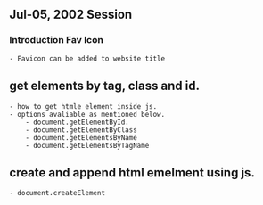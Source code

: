 ## Jul-05, 2002 Session

### Introduction Fav Icon
    - Favicon can be added to website title 

## get elements by tag, class and id.
    - how to get htmle element inside js.
    - options avaliable as mentioned below.
        - document.getElementById.
        - document.getElementByClass
        - document.getElementsByName
        - document.getElementsByTagName


## create and append html emelment using js.
    - document.createElement    